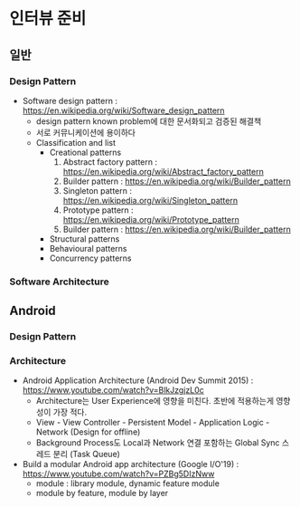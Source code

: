 # 인터뷰 준비
  
## 일반

### Design Pattern
* Software design pattern : https://en.wikipedia.org/wiki/Software_design_pattern
  * design pattern known problem에 대한 문서화되고 검증된 해결책
  * 서로 커뮤니케이션에 용이하다
  * Classification and list
    * Creational patterns
      1. Abstract factory pattern : https://en.wikipedia.org/wiki/Abstract_factory_pattern
      1. Builder pattern : https://en.wikipedia.org/wiki/Builder_pattern
      1. Singleton pattern : https://en.wikipedia.org/wiki/Singleton_pattern
      1. Prototype pattern : https://en.wikipedia.org/wiki/Prototype_pattern
      1. Builder pattern : https://en.wikipedia.org/wiki/Builder_pattern 
    * Structural patterns
    * Behavioural patterns
    * Concurrency patterns 
    
### Software Architecture


## Android

### Design Pattern

### Architecture

* Android Application Architecture (Android Dev Summit 2015) : https://www.youtube.com/watch?v=BlkJzgjzL0c
  * Architecture는 User Experience에 영향을 미친다. 초반에 적용하는게 영향성이 가장 적다.
  * View - View Controller - Persistent Model - Application Logic - Network (Design for offline)
  * Background Process도 Local과 Network 연결 포함하는 Global Sync 스레드 분리 (Task Queue) 
* Build a modular Android app architecture (Google I/O'19) : https://www.youtube.com/watch?v=PZBg5DIzNww
  * module : library module, dynamic feature module
  * module by feature, module by layer

